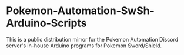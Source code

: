 # Pokemon-Automation-SwSh-Arduino-Scripts
This is a public distribution mirror for the Pokemon Automation Discord server's in-house Arduino programs for Pokemon Sword/Shield.
